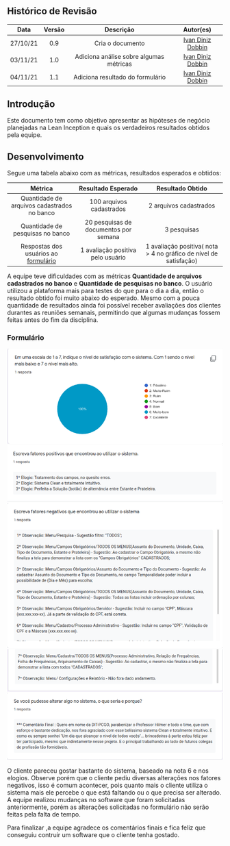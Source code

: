 ## Histórico de Revisão
| Data | Versão | Descrição | Autor(es)|
|:----:|:------:|:---------:|:--------:|
| 27/10/21 | 0.9 |  Cria o documento | [Ivan Diniz Dobbin](https://github.com/darmsDD) |
| 03/11/21 | 1.0 |  Adiciona análise sobre algumas métricas | [Ivan Diniz Dobbin](https://github.com/darmsDD) |
| 04/11/21 | 1.1 |  Adiciona resultado do formulário | [Ivan Diniz Dobbin](https://github.com/darmsDD) |



## Introdução
Este documento tem como objetivo apresentar as hipóteses de negócio planejadas na Lean Inception e quais os verdadeiros resultados obtidos pela equipe.


## Desenvolvimento
Segue uma tabela abaixo com as métricas, resultados esperados e obtidos:

| Métrica | Resultado Esperado | Resultado Obtido|
|:----:|:------:| :----------:|
|Quantidade de arquivos cadastrados no banco |100 arquivos cadastrados | 2 arquivos cadastrados |
|Quantidade de pesquisas no banco |20 pesquisas de documentos por semana | 3 pesquisas |
|Respostas dos usuários ao [formulário](https://forms.gle/6bdLCuK7Ag5gQYqn9) |1 avaliação positiva pelo usuário | 1 avaliação positiva( nota > 4 no gráfico de nível de satisfação) |


A equipe teve dificuldades com as métricas **Quantidade de arquivos cadastrados no banco** e **Quantidade de pesquisas no banco**. O usuário utilizou a plataforma mais para testes do que para o dia a dia, então o resultado obtido foi muito abaixo do esperado. Mesmo com a pouca quantidade de resultados ainda foi possível receber avaliações dos clientes durantes as reuniões semanais, permitindo que algumas mudanças fossem feitas antes do fim da disciplina.


### Formulário

[![](imagens/nivel_satisfacao.png)](imagens/nivel_satisfacao.png)
[![](imagens/fatores_positivos.png)](imagens/fatores_positivos.png)
[![](imagens/fatores_negativos.png)](imagens/fatores_negativos.png)
[![](imagens/fatores_negativos_2.png)](imagens/fatores_negativos_2.png)
[![](imagens/alterar_algo.png)](imagens/alterar_algo.png)

O cliente pareceu gostar bastante do sistema, baseado na nota 6 e nos elogios. Observe porém que o cliente pediu diversas alterações nos fatores negativos, isso é comum acontecer, pois quanto mais o cliente utiliza o sistema mais ele percebe o que está faltando ou o que precisa ser alterado. A equipe realizou mudanças no software que foram solicitadas anteriormente, porém as alterações solicitadas no formulário não serão feitas pela falta de tempo. 

Para finalizar ,a equipe agradece os comentários finais e fica feliz que conseguiu contruir um software que o cliente tenha gostado.







